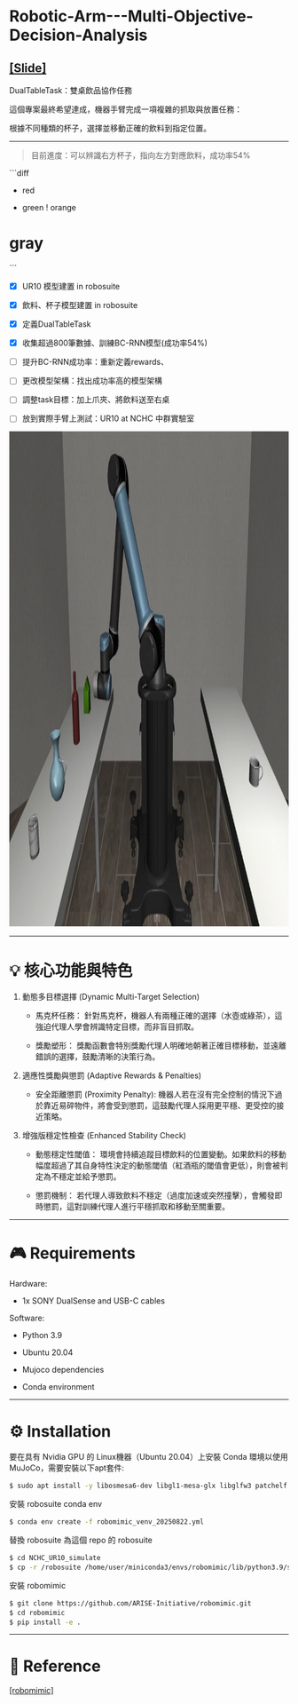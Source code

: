 # Robotic-Arm---Multi-Objective-Decision-Analysis
## [[Slide]](https://www.canva.com/design/DAGvc9sjo8s/z4u2r4PJSDfkwV5MqeJ0Yw/view?utm_content=DAGvc9sjo8s&utm_campaign=designshare&utm_medium=link2&utm_source=uniquelinks&utlId=h72de002832#1 "link") 
DualTableTask：雙桌飲品協作任務

這個專案最終希望達成，機器手臂完成一項複雜的抓取與放置任務：

根據不同種類的杯子，選擇並移動正確的飲料到指定位置。

* * *

> 目前進度：可以辨識右方杯子，指向左方對應飲料，成功率54%


\`\`\`diff
- red
+ green
! orange
# gray
\`\`\`



 - [x] UR10 模型建置 in robosuite
 - [x] 飲料、杯子模型建置 in robosuite
 - [x] 定義DualTableTask
 - [x] 收集超過800筆數據、訓練BC-RNN模型(成功率54%)
 - [ ] 提升BC-RNN成功率：重新定義rewards、
 - [ ] 更改模型架構：找出成功率高的模型架構
 - [ ] 調整task目標：加上爪夾、將飲料送至右桌
 - [ ] 放到實際手臂上測試：UR10 at NCHC 中群實驗室


<img width="1519" height="892" alt="image" src="Dualtabletask.png" />

---

# 💡 核心功能與特色
1. 動態多目標選擇 (Dynamic Multi-Target Selection)
   
   * 馬克杯任務： 針對馬克杯，機器人有兩種正確的選擇（水壺或綠茶），這強迫代理人學會辨識特定目標，而非盲目抓取。

   * 獎勵塑形： 獎勵函數會特別獎勵代理人明確地朝著正確目標移動，並遠離錯誤的選擇，鼓勵清晰的決策行為。

2. 適應性獎勵與懲罰 (Adaptive Rewards & Penalties)

   * 安全距離懲罰 (Proximity Penalty): 機器人若在沒有完全控制的情況下過於靠近易碎物件，將會受到懲罰，這鼓勵代理人採用更平穩、更受控的接近策略。

3. 增強版穩定性檢查 (Enhanced Stability Check)
   
   * 動態穩定性閾值： 環境會持續追蹤目標飲料的位置變動。如果飲料的移動幅度超過了其自身特性決定的動態閾值（紅酒瓶的閾值會更低），則會被判定為不穩定並給予懲罰。

   * 懲罰機制： 若代理人導致飲料不穩定（過度加速或突然撞擊），會觸發即時懲罰，這對訓練代理人進行平穩抓取和移動至關重要。

---

# 🎮 Requirements
Hardware:

   - 1x SONY DualSense and USB-C cables

Software:

   - Python 3.9

   - Ubuntu 20.04

   - Mujoco dependencies

   - Conda environment

---

# ⚙️ Installation
要在具有 Nvidia GPU 的 Linux機器（Ubuntu 20.04）上安裝 Conda 環境以使用 MuJoCo，需要安裝以下apt套件:
```Bash
$ sudo apt install -y libosmesa6-dev libgl1-mesa-glx libglfw3 patchelf
```

安裝 robosuite conda env
```Bash
$ conda env create -f robomimic_venv_20250822.yml
```

替換 robosuite 為這個 repo 的 robosuite
```Bash
$ cd NCHC_UR10_simulate
$ cp -r /robosuite /home/user/miniconda3/envs/robomimic/lib/python3.9/site-packages
```

安裝 robomimic
```Bash
$ git clone https://github.com/ARISE-Initiative/robomimic.git
$ cd robomimic
$ pip install -e .
```

---

# 🧾 Reference
[[robomimic]](https://robomimic.github.io/ "link") 
